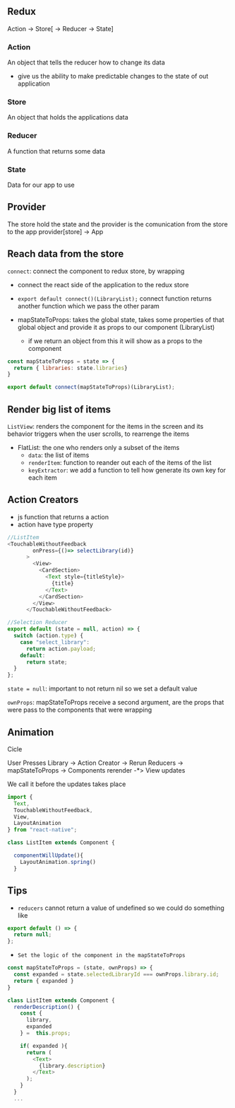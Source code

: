 ## Redux

Action -> Store[ -> Reducer -> State]

### Action

An object that tells the reducer how to change its data
- give us the ability to make predictable changes to the state of out application
### Store

An object that holds the applications data

### Reducer

A function that returns some data

### State

Data for our app to use

## Provider

The store hold the state and the provider is the comunication from the store to the app provider[store] -> App


## Reach data from the store

`connect`: connect the component to redux store, by wrapping
  - connect the react side of the application to the redux store
- `export default connect()(LibraryList);` connect function returns another function which we pass the other param

- mapStateToProps: takes the global state, takes some properties of that global object and provide it as props to our component (LibraryList)
  - if we return an object from this it will show as a props to the component

```js
const mapStateToProps = state => {
  return { libraries: state.libraries}
}

export default connect(mapStateToProps)(LibraryList);
```

## Render big list of items

`ListView`: renders the component for the items in the screen and its behavior triggers when the user scrolls, to rearrenge the items

- FlatList: the one who renders only a subset of the items
  - `data`: the list of items
  - `renderItem`: function to reander out each of the items of the list
  - `keyExtractor`: we add a function to tell how generate its own key for each item


## Action Creators
- js function that returns a action
- action have type property

```js
//ListItem
<TouchableWithoutFeedback
        onPress={()=> selectLibrary(id)}
      >
        <View>
          <CardSection>
            <Text style={titleStyle}>
              {title}
            </Text>
          </CardSection>
        </View>
      </TouchableWithoutFeedback>

//Selection Reducer
export default (state = null, action) => {
  switch (action.type) {
    case "select_library":
      return action.payload;
    default:
      return state;
  }
};
```

`state = null`: important to not return nil so we set a default value

`ownProps`: mapStateToProps receive a second argument, are the props that were pass to the components that were wrapping


## Animation

Cicle

User Presses Library -> Action Creator -> Rerun Reducers -> mapStateToProps -> Components rerender -*> View updates

We call it before the updates takes place

```js
import {
  Text,
  TouchableWithoutFeedback,
  View,
  LayoutAnimation
} from "react-native";

class ListItem extends Component {

  componentWillUpdate(){
    LayoutAnimation.spring()
  }


```



## Tips

- `reducers` cannot return a value of undefined so we could do something like

```js
export default () => {
  return null;
};
```

- `Set the logic of the component in the mapStateToProps`
```js
const mapStateToProps = (state, ownProps) => {
  const expanded = state.selectedLibraryId === ownProps.library.id;
  return { expanded }
}

class ListItem extends Component {
  renderDescription() {
    const {
      library,
      expanded
    } =  this.props;

    if( expanded ){
      return (
        <Text>
          {library.description}
        </Text>
      );
    }
  }
  ...
```